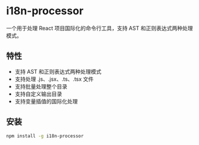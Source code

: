# i18n-processor

一个用于处理 React 项目国际化的命令行工具，支持 AST 和正则表达式两种处理模式。

## 特性

- 支持 AST 和正则表达式两种处理模式
- 支持处理 .js、.jsx、.ts、.tsx 文件
- 支持批量处理整个目录
- 支持自定义输出目录
- 支持变量插值的国际化处理

## 安装

```bash
npm install -g i18n-processor
```